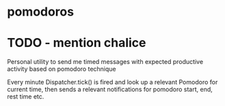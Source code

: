 # pomodoros

# TODO - mention chalice

Personal utility to send me timed messages with expected productive activity based on pomodoro technique

Every minute Dispatcher.tick() is fired and look up a relevant Pomodoro for current time, then sends a relevant notifications for pomodoro start, end, rest time etc.